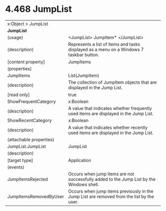 <html dir="LTR" xmlns:mshelp="http://msdn.microsoft.com/mshelp" xmlns:ddue="http://ddue.schemas.microsoft.com/authoring/2003/5" xmlns:xlink="http://www.w3.org/1999/xlink" xmlns:tool="http://www.microsoft.com/tooltip">

<body>
 <input type="hidden" id="userDataCache" class="userDataStyle">
 <input type="hidden" id="hiddenScrollOffset">
 <img id="dropDownImage" style="display:none; height:0; width:0;" src="../local/drpdown.gif">
 <img id="dropDownHoverImage" style="display:none; height:0; width:0;" src="../local/drpdown_orange.gif">
 <img id="collapseImage" style="display:none; height:0; width:0;" src="../local/collapse.gif">
 <img id="expandImage" style="display:none; height:0; width:0;" src="../local/exp.gif">
 <img id="collapseAllImage" style="display:none; height:0; width:0;" src="../local/collall.gif">
 <img id="expandAllImage" style="display:none; height:0; width:0;" src="../local/expall.gif">
 <img id="copyImage" style="display:none; height:0; width:0;" src="../local/copycode.gif">
 <img id="copyHoverImage" style="display:none; height:0; width:0;" src="../local/copycodeHighlight.gif">
 <div id="header"><h1 class="heading">4.468 JumpList</h1></div>

 <div id="mainSection">
 <div id="mainBody">
 <div id="allHistory" class="saveHistory" onsave="saveAll()" onload="loadAll()"></div>
 <p xmlns:wsd="http://wsdev.schemas.microsoft.com/authoring/2008/2" xmlns:msxsl="urn:schemas-microsoft-com:xslt" xmlns:script="urn:script" xmlns:build="urn:build">
 </p>
 <div id="sectionSection0" class="section" name="collapseableSection">
 <content xmlns="http://ddue.schemas.microsoft.com/authoring/2003/5" xmlns:wsd="http://wsdev.schemas.microsoft.com/authoring/2008/2" xmlns:msxsl="urn:schemas-microsoft-com:xslt" xmlns:script="urn:script" xmlns:build="urn:build">
 </content>
 </div>
 <div id="sectionSection1" class="section" name="collapseableSection">
 <content xmlns="http://ddue.schemas.microsoft.com/authoring/2003/5" xmlns:wsd="http://wsdev.schemas.microsoft.com/authoring/2008/2" xmlns:msxsl="urn:schemas-microsoft-com:xslt" xmlns:script="urn:script" xmlns:build="urn:build">
 <table class="ProtocolAuthoredTable" xmlns="">
 <tr><td colspan="2">
<mshelp:link keywords="86913f34-aa06-4c94-9f09-83936a822fd8" tabindex="0">x:Object</mshelp:link> &gt; <mshelp:link keywords="5960fe0b-07de-44d9-a2cd-f8f091d26251" tabindex="0">JumpList</mshelp:link> </td>
 </tr>
 <tr><td colspan="2">
 <b>
JumpList </b>
 </td>
 </tr>
 <tr><td><div class="indent0">(usage)</div></td>
 <td>&lt;JumpList&gt; <mshelp:link keywords="1ff1e759-5c4b-42b1-8625-b7bc07058600" tabindex="0">JumpItem</mshelp:link>* &lt;/JumpList&gt; </td>
 </tr>
 <tr><td><div class="indent0">(description)</div></td>
 <td>Represents a list of items and tasks displayed as a menu on a Windows 7 taskbar button. </td>
 </tr>
 <tr><td><div class="indent0">[content property]</div></td>
 <td><mshelp:link keywords="5960fe0b-07de-44d9-a2cd-f8f091d26251" tabindex="0">JumpItems</mshelp:link> </td>
 </tr>
 <tr><td><div class="indent0">(properties)</div></td>
 <td> </td>
 </tr>
 <tr><td><div class="indent2">JumpItems</div></td>
 <td><mshelp:link keywords="47f74320-7353-4d7b-8d1b-2ebf74c4e6c2" tabindex="0">List</mshelp:link>(<mshelp:link keywords="1ff1e759-5c4b-42b1-8625-b7bc07058600" tabindex="0">JumpItem</mshelp:link>) </td>
 </tr>
 <tr><td><div class="indent4">(description)</div></td>
 <td>The collection of JumpItem objects that are displayed in the Jump List. </td>
 </tr>
 <tr><td><div class="indent4">[read only]</div></td>
 <td>true </td>
 </tr>
 <tr><td><div class="indent2">ShowFrequentCategory</div></td>
 <td><mshelp:link keywords="c179f5e8-f1d2-4665-a360-ea494307b744" tabindex="0">x:Boolean</mshelp:link> </td>
 </tr>
 <tr><td><div class="indent4">(description)</div></td>
 <td>A value that indicates whether frequently used items are displayed in the Jump List. </td>
 </tr>
 <tr><td><div class="indent2">ShowRecentCategory</div></td>
 <td><mshelp:link keywords="c179f5e8-f1d2-4665-a360-ea494307b744" tabindex="0">x:Boolean</mshelp:link> </td>
 </tr>
 <tr><td><div class="indent4">(description)</div></td>
 <td>A value that indicates whether recently used items are displayed in the Jump List. </td>
 </tr>
 <tr><td><div class="indent0">(attachable properties)</div></td>
 <td> </td>
 </tr>
 <tr><td><div class="indent2">JumpList.JumpList</div></td>
 <td><mshelp:link keywords="5960fe0b-07de-44d9-a2cd-f8f091d26251" tabindex="0">JumpList</mshelp:link> </td>
 </tr>
 <tr><td><div class="indent4">(description)</div></td>
 <td> </td>
 </tr>
 <tr><td><div class="indent4">[target type]</div></td>
 <td><mshelp:link keywords="1565cb58-f851-477c-91ea-34743e846ac6" tabindex="0">Application</mshelp:link> </td>
 </tr>
 <tr><td><div class="indent0">(events)</div></td>
 <td> </td>
 </tr>
 <tr><td><div class="indent2">JumpItemsRejected</div></td>
 <td>Occurs when jump items are not successfully added to the Jump List by the Windows shell. </td>
 </tr>
 <tr><td><div class="indent2">JumpItemsRemovedByUser</div></td>
 <td>Occurs when jump items previously in the Jump List are removed from the list by the user. </td>
 </tr>
</table>
 </content>
 </div>
 <!--[if gte IE 5]>
 <tool:tip element="languageFilterToolTip" avoidmouse="false"/>
 <![endif]-->
 </div>
 <a name="feedback"></a><span></span>
 </div>
</body></html>
